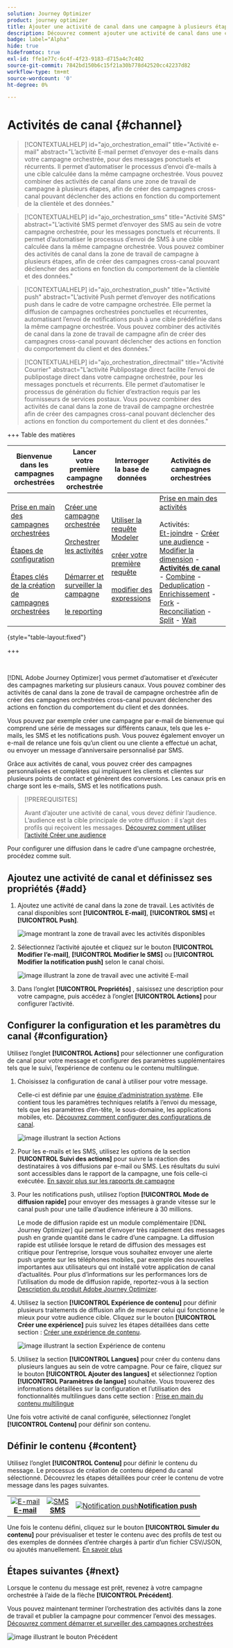 ```yaml
---
solution: Journey Optimizer
product: journey optimizer
title: Ajouter une activité de canal dans une campagne à plusieurs étapes
description: Découvrez comment ajouter une activité de canal dans une campagne à plusieurs étapes
badge: label="Alpha"
hide: true
hidefromtoc: true
exl-id: ffe1e77c-6c4f-4f23-9183-d715a4c7c402
source-git-commit: 7842bd150b6c15f21a30b778d42520cc42237d82
workflow-type: tm+mt
source-wordcount: '0'
ht-degree: 0%

---
```


# Activités de canal {#channel}

>[!CONTEXTUALHELP]
>id="ajo_orchestration_email"
>title="Activité e-mail"
>abstract="L’activité E-mail permet d’envoyer des e-mails dans votre campagne orchestrée, pour des messages ponctuels et récurrents. Il permet d’automatiser le processus d’envoi d’e-mails à une cible calculée dans la même campagne orchestrée. Vous pouvez combiner des activités de canal dans une zone de travail de campagne à plusieurs étapes, afin de créer des campagnes cross-canal pouvant déclencher des actions en fonction du comportement de la clientèle et des données."

>[!CONTEXTUALHELP]
>id="ajo_orchestration_sms"
>title="Activité SMS"
>abstract="L’activité SMS permet d’envoyer des SMS au sein de votre campagne orchestrée, pour les messages ponctuels et récurrents. Il permet d’automatiser le processus d’envoi de SMS à une cible calculée dans la même campagne orchestrée. Vous pouvez combiner des activités de canal dans la zone de travail de campagne à plusieurs étapes, afin de créer des campagnes cross-canal pouvant déclencher des actions en fonction du comportement de la clientèle et des données."

>[!CONTEXTUALHELP]
>id="ajo_orchestration_push"
>title="Activité push"
>abstract="L’activité Push permet d’envoyer des notifications push dans le cadre de votre campagne orchestrée. Elle permet la diffusion de campagnes orchestrées ponctuelles et récurrentes, automatisant l’envoi de notifications push à une cible prédéfinie dans la même campagne orchestrée. Vous pouvez combiner des activités de canal dans la zone de travail de campagne afin de créer des campagnes cross-canal pouvant déclencher des actions en fonction du comportement du client et des données."

<!--
UNUSED IDs in BJ

>[!CONTEXTUALHELP]
>id="ajo_orchestration_push_ios"
>title="Push iOS activity"
>abstract="The Push iOS activity let you send iOS Push notifications as part of your orchestrated campaign. It enables the delivery of both one-time and recurring orchestrated campaigns, automating the sending iOS Push notifications to a predefined target within the same workflow. You can combine channel activities into the campaign canvas to create cross-channel campaigns that can trigger actions based on customer behavior and data."

>[!CONTEXTUALHELP]
>id="ajo_orchestration_push_android"
>title="Push Android activity"
>abstract="The Push Android activity ket you send Android Push notifications as part of your orchestrated campaign. It enables the delivery of both one-time and recurring messages, automating the sending Android Push notifications to a predefined target within the same orchestrated campaign. You can combine channel activities into the orchestrated campaign canvas to create cross-channel campaigns that can trigger actions based on customer behavior and data."

-->

>[!CONTEXTUALHELP]
>id="ajo_orchestration_directmail"
>title="Activité Courrier"
>abstract="L’activité Publipostage direct facilite l’envoi de publipostage direct dans votre campagne orchestrée, pour les messages ponctuels et récurrents. Elle permet d’automatiser le processus de génération du fichier d’extraction requis par les fournisseurs de services postaux. Vous pouvez combiner des activités de canal dans la zone de travail de campagne orchestrée afin de créer des campagnes cross-canal pouvant déclencher des actions en fonction du comportement du client et des données."

+++ Table des matières

| Bienvenue dans les campagnes orchestrées | Lancer votre première campagne orchestrée | Interroger la base de données | Activités de campagnes orchestrées |
|---|---|---|---|
| [Prise en main des campagnes orchestrées](../gs-orchestrated-campaigns.md)<br/><br/>[Étapes de configuration](../configuration-steps.md)<br/><br/>[Étapes clés de la création de campagnes orchestrées](../gs-campaign-creation.md) | [Créer une campagne orchestrée](../create-orchestrated-campaign.md)<br/><br/>[Orchestrer les activités](../orchestrate-activities.md)<br/><br/><br/>[Démarrer et surveiller la campagne](../start-monitor-campaigns.md)<br/><br/>[le reporting](../reporting-campaigns.md) | [Utiliser la requête Modeler](../orchestrated-rule-builder.md)<br/><br/>[créer votre première requête](../build-query.md)<br/><br/>[modifier des expressions](../edit-expressions.md) | [Prise en main des activités](about-activities.md)<br/><br/>Activités:<br/>[Et-joindre](and-join.md) - [Créer une audience](build-audience.md) - [Modifier la dimension](change-dimension.md) - **[Activités de canal](channels.md)** - [Combine](combine.md) - [Deduplication](deduplication.md) - [Enrichissement](enrichment.md) - [Fork](fork.md) - [Reconciliation](reconciliation.md) - [Split](split.md) - [Wait](wait.md) |

{style="table-layout:fixed"}

+++

<br/>

[!DNL Adobe Journey Optimizer] vous permet d’automatiser et d’exécuter des campagnes marketing sur plusieurs canaux. Vous pouvez combiner des activités de canal dans la zone de travail de campagne orchestrée afin de créer des campagnes orchestrées cross-canal pouvant déclencher des actions en fonction du comportement du client et des données.

Vous pouvez par exemple créer une campagne par e-mail de bienvenue qui comprend une série de messages sur différents canaux, tels que les e-mails, les SMS et les notifications push. Vous pouvez également envoyer un e-mail de relance une fois qu’un client ou une cliente a effectué un achat, ou envoyer un message d’anniversaire personnalisé par SMS.

Grâce aux activités de canal, vous pouvez créer des campagnes personnalisées et complètes qui impliquent les clients et clientes sur plusieurs points de contact et génèrent des conversions. Les canaux pris en charge sont les e-mails, SMS et les notifications push.

>[!PREREQUISITES]
>
>Avant d’ajouter une activité de canal, vous devez définir l’audience. L’audience est la cible principale de votre diffusion : il s’agit des profils qui reçoivent les messages. [Découvrez comment utiliser l’activité Créer une audience](build-audience.md)

Pour configurer une diffusion dans le cadre d&#39;une campagne orchestrée, procédez comme suit.

## Ajoutez une activité de canal et définissez ses propriétés {#add}

1. Ajoutez une activité de canal dans la zone de travail. Les activités de canal disponibles sont **[!UICONTROL E-mail]**, **[!UICONTROL SMS]** et **[!UICONTROL Push]**.

   ![image montrant la zone de travail avec les activités disponibles](../assets/channel-add.png)

1. Sélectionnez l’activité ajoutée et cliquez sur le bouton **[!UICONTROL Modifier l’e-mail]**, **[!UICONTROL Modifier le SMS]** ou **[!UICONTROL Modifier la notification push]** selon le canal choisi.

   ![image illustrant la zone de travail avec une activité E-mail ](../assets/channel-edit.png)

1. Dans l’onglet **[!UICONTROL Propriétés]** , saisissez une description pour votre campagne, puis accédez à l’onglet **[!UICONTROL Actions]** pour configurer l’activité.

## Configurer la configuration et les paramètres du canal {#configuration}

Utilisez l’onglet **[!UICONTROL Actions]** pour sélectionner une configuration de canal pour votre message et configurer des paramètres supplémentaires tels que le suivi, l’expérience de contenu ou le contenu multilingue.

1. Choisissez la configuration de canal à utiliser pour votre message.

   Celle-ci est définie par une [équipe d’administration système](../../start/path/administrator.md). Elle contient tous les paramètres techniques relatifs à l’envoi du message, tels que les paramètres d’en-tête, le sous-domaine, les applications mobiles, etc. [Découvrez comment configurer des configurations de canal](../../configuration/channel-surfaces.md).

   ![image illustrant la section Actions](../assets/channel-actions.png)

1. Pour les e-mails et les SMS, utilisez les options de la section **[!UICONTROL Suivi des actions]** pour suivre la réaction des destinataires à vos diffusions par e-mail ou SMS. Les résultats du suivi sont accessibles dans le rapport de la campagne, une fois celle-ci exécutée. [En savoir plus sur les rapports de campagne](../../reports/campaign-global-report-cja.md)

1. Pour les notifications push, utilisez l’option **[!UICONTROL Mode de diffusion rapide]** pour envoyer des messages à grande vitesse sur le canal push pour une taille d’audience inférieure à 30 millions.

   Le mode de diffusion rapide est un module complémentaire [!DNL Journey Optimizer] qui permet d’envoyer très rapidement des messages push en grande quantité dans le cadre d’une campagne. La diffusion rapide est utilisée lorsque le retard de diffusion des messages est critique pour l’entreprise, lorsque vous souhaitez envoyer une alerte push urgente sur les téléphones mobiles, par exemple des nouvelles importantes aux utilisateurs qui ont installé votre application de canal d’actualités. Pour plus d’informations sur les performances lors de l’utilisation du mode de diffusion rapide, reportez-vous à la section [Description du produit Adobe Journey Optimizer](https://helpx.adobe.com/fr/legal/product-descriptions/adobe-journey-optimizer.html).

1. Utilisez la section **[!UICONTROL Expérience de contenu]** pour définir plusieurs traitements de diffusion afin de mesurer celui qui fonctionne le mieux pour votre audience cible. Cliquez sur le bouton **[!UICONTROL Créer une expérience]** puis suivez les étapes détaillées dans cette section : [Créer une expérience de contenu](../../content-management/content-experiment.md).

   ![image illustrant la section Expérience de contenu](../assets/channel-experiment.png)

1. Utilisez la section **[!UICONTROL Langues]** pour créer du contenu dans plusieurs langues au sein de votre campagne. Pour ce faire, cliquez sur le bouton **[!UICONTROL Ajouter des langues]** et sélectionnez l’option **[!UICONTROL Paramètres de langue]** souhaitée. Vous trouverez des informations détaillées sur la configuration et l’utilisation des fonctionnalités multilingues dans cette section : [Prise en main du contenu multilingue](../../content-management/multilingual-gs.md)

Une fois votre activité de canal configurée, sélectionnez l’onglet **[!UICONTROL Contenu]** pour définir son contenu.

## Définir le contenu {#content}

Utilisez l’onglet **[!UICONTROL Contenu]** pour définir le contenu du message. Le processus de création de contenu dépend du canal sélectionné. Découvrez les étapes détaillées pour créer le contenu de votre message dans les pages suivantes.

<table style="table-layout:fixed"><tr style="border: 0; text-align: center;" >
<td><a href="../../email/create-email.md"><img alt="E-mail" src="../../channels/assets/do-not-localize/email.png"></a><br/><a href="../../email/create-email.md"><strong>E-mail</strong></a></td>
<td><a href="../../sms/create-sms.md"><img alt="SMS" src="../../channels/assets/do-not-localize/sms.png"></a><br/><a href="../../sms/create-sms.md"><strong>SMS</strong></a></td>
<td><a href="../../push/create-push.md"><img alt="Notification push" src="../../channels/assets/do-not-localize/push.png"></a><a href="../../push/create-push.md"><strong>Notification push</strong></a></td>
</tr></table>

Une fois le contenu défini, cliquez sur le bouton **[!UICONTROL Simuler du contenu]** pour prévisualiser et tester le contenu avec des profils de test ou des exemples de données d’entrée chargés à partir d’un fichier CSV/JSON, ou ajoutés manuellement. [En savoir plus](../../content-management/preview-test.md)

## Étapes suivantes {#next}

Lorsque le contenu du message est prêt, revenez à votre campagne orchestrée à l’aide de la flèche **[!UICONTROL Précédent]**.

Vous pouvez maintenant terminer l’orchestration des activités dans la zone de travail et publier la campagne pour commencer l’envoi des messages. [Découvrez comment démarrer et surveiller des campagnes orchestrées](../start-monitor-campaigns.md)

![image illustrant le bouton Précédent](../assets/channel-back.png)

<!--
## Examples {#cross-channel-workflow-sample}

Here is a cross-channel orchestrated campaign example with a segmentation and two deliveries. The orchestrated campaign targets all customers who live in Paris and who are interested in coffee machines. Among this population, an email is sent to the regular customers and an SMS is sent to the VIP clients.

![](../assets/workflow-channel-example.png)

<!--
description, which use case you can perform (common other activities that you can link before of after the activity)

how to add and configure the activity

example of a configured activity within a workflow
The Email delivery activity allows you to configure the sending an email in a workflow. 

-->

<!--You can also create a recurring orchestrated campaign to send a personalized SMS every first day of the month at 8 PM to all customers living in Paris.

![](../assets/workflow-channel-example2.png)-->

<!-- Scheduled emails available?

This can be a single send email and sent just once, or it can be a recurring email.
* Single send emails are standard emails, sent once.
* Recurring emails allow you to send the same email multiple times to different targets over a defined period. You can aggregate the deliveries per period in order to get reports that correspond to your needs.

When linked to a scheduler, you can define recurring emails.
Email recipients are defined upstream of the activity in the same workflow, via an Audience targeting activity.

-->


<!--The message preparation is triggered according to the workflow execution parameters. From the message dashboard, you can select whether to request or not a manual confirmation to send the message (required by default). You can start the workflow manually or place a scheduler activity in the workflow to automate execution.-->
